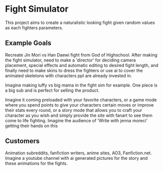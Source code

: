 # Fight Simulator
This project aims to create a naturalistic looking fight given random values as each fighters parameters.
## Example Goals
Recreate Jin Mori vs Han Daewi fight from God of Highschool. After making the fight simulator, need to make a 'director' for deciding camera placement, special effects and automatic editing to desired fight length, and finally need to make skins to dress the fighters or use ai to cover the animated skeletons with characters ppl are already invested in.

Imagine making luffy vs big mama in the fight sim for example. One piece is a big sub and is perfect for selling the product.

Imagine it coming preloaded with your favorite characters, or a game mode where you spend points to give your characters certain moves or improve their stats every round, or a story mode that allows you to craft your character as you wish and simply provide the site with fanart to see them come to life fighting. Imagine the audience of 'Write with jenna moreci' getting their hands on this
## Customers
Animation subreddits, fanfiction writers, anime sites, AO3, Fanfiction.net. Imagine a youtube channel with ai generated pictures for the story and these animations for the fights.